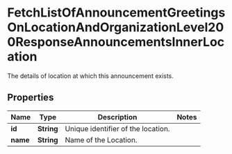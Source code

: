 

# FetchListOfAnnouncementGreetingsOnLocationAndOrganizationLevel200ResponseAnnouncementsInnerLocation

The details of location at which this announcement exists.

## Properties

| Name | Type | Description | Notes |
|------------ | ------------- | ------------- | -------------|
|**id** | **String** | Unique identifier of the location. |  |
|**name** | **String** | Name of the Location. |  |



